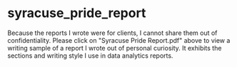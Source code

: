# syracuse_pride_report
Because the reports I wrote were for clients, I cannot share them out of confidentiality. Please click on "Syracuse Pride Report.pdf" above to view a writing sample of a report I wrote out of personal curiosity. It exhibits the sections and writing style I use in data analytics reports.
